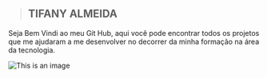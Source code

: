 
> ## TIFANY ALMEIDA
Seja Bem Vindi ao meu Git Hub, aqui você pode encontrar todos os projetos que me ajudaram a me desenvolver no decorrer da minha formação na área da tecnologia.

![This is an image](https://i.pinimg.com/originals/54/6a/06/546a06a53d970599537392740eb5ad4a.jpg)
